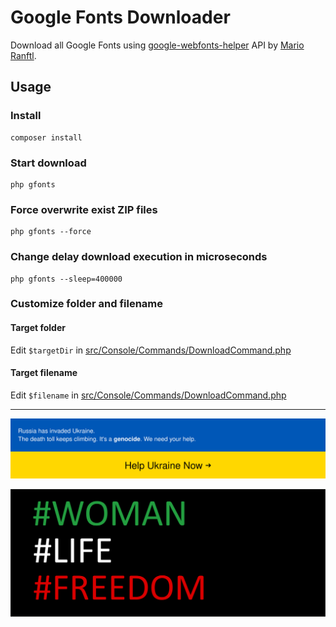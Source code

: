 # Google Fonts Downloader

Download all Google Fonts using [google-webfonts-helper](https://gwfh.mranftl.com/fonts) API by [Mario Ranftl](https://mranftl.com/).

## Usage

### Install

```shell
composer install
```

### Start download

```shell
php gfonts
```

### Force overwrite exist ZIP files

```shell
php gfonts --force
```

### Change delay download execution in microseconds

```shell
php gfonts --sleep=400000
```

### Customize folder and filename

#### Target folder

Edit `$targetDir` in [src/Console/Commands/DownloadCommand.php](src/Console/Commands/DownloadCommand.php)

#### Target filename

Edit `$filename` in [src/Console/Commands/DownloadCommand.php](src/Console/Commands/DownloadCommand.php)

---


[![Stand With Ukraine](https://raw.githubusercontent.com/vshymanskyy/StandWithUkraine/main/banner2-direct.svg)](https://vshymanskyy.github.io/StandWithUkraine/)

[![Woman. Life. Freedom.](https://raw.githubusercontent.com/Muetze42/Muetze42/2033b219c6cce0cb656c34da5246434c27919bcd/files/iran-banner-big.svg)](https://linktr.ee/CurrentPetitionsFreeIran)
